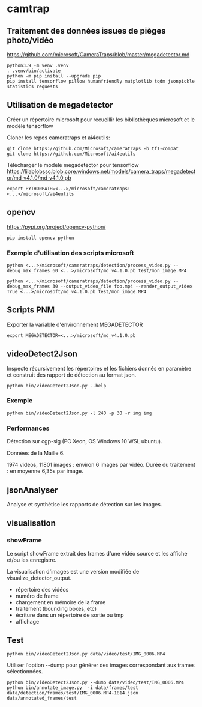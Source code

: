 # camtrap

## Traitement des données issues de pièges photo/vidéo

https://github.com/microsoft/CameraTraps/blob/master/megadetector.md

```
python3.9 -m venv .venv
. .venv/bin/activate
python -m pip install --upgrade pip
pip install tensorflow pillow humanfriendly matplotlib tqdm jsonpickle statistics requests
```

## Utilisation de megadetector

Créer un répertoire microsoft pour recueillir les bibliothèques microsoft et le modèle tensorflow

Cloner les repos cameratraps et ai4eutils:

```
git clone https://github.com/Microsoft/cameratraps -b tf1-compat
git clone https://github.com/Microsoft/ai4eutils
```

Télécharger le modèle megadetector pour tensorflow
https://lilablobssc.blob.core.windows.net/models/camera_traps/megadetector/md_v4.1.0/md_v4.1.0.pb

```
export PYTHONPATH=<...>/microsoft/cameratraps:<...>/microsoft/ai4eutils
```

## opencv

https://pypi.org/project/opencv-python/

```
pip install opencv-python
```

### Exemple d'utilisation des scripts microsoft

```
python <...>/microsoft/cameratraps/detection/process_video.py --debug_max_frames 60 <...>/microsoft/md_v4.1.0.pb test/mon_image.MP4

python <...>/microsoft/cameratraps/detection/process_video.py --debug_max_frames 30 --output_video_file foo.mp4 --render_output_video True <...>/microsoft/md_v4.1.0.pb test/mon_image.MP4
```

## Scripts PNM

Exporter la variable d'environnement MEGADETECTOR

```
export MEGADETECTOR=<...>/microsoft/md_v4.1.0.pb
```

## videoDetect2Json

Inspecte récursivement les répertoires et les fichiers donnés en paramètre et construit des rapport de détection au format json.

```
python bin/videoDetect2Json.py --help
```

### Exemple

```
python bin/videoDetect2Json.py -l 240 -p 30 -r img img
```

### Performances

Détection sur cgp-sig (PC Xeon, OS Windows 10 WSL ubuntu).

Données de la Maille 6.

1974 videos, 11801 images : environ 6 images par vidéo.
Durée du traitement : en moyenne 6,35s par image.

## jsonAnalyser

Analyse et synthétise les rapports de détection sur les images.

## visualisation

### showFrame

Le script showFrame extrait des frames d'une vidéo source et les affiche et/ou les enregistre.

La visualisation d'images est une version modifiée de visualize_detector_output.

- répertoire des vidéos
- numéro de frame
- chargement en mémoire de la frame
- traitement (bounding boxes, etc)
- écriture dans un répertoire de sortie ou tmp
- affichage

## Test

```
python bin/videoDetect2Json.py data/video/test/IMG_0006.MP4
```

Utiliser l'option --dump pour générer des images correspondant aux trames sélectionnées.

```
python bin/videoDetect2Json.py --dump data/video/test/IMG_0006.MP4
python bin/annotate_image.py  -i data/frames/test data/detection/frames/test/IMG_0006.MP4-1814.json data/annotated_frames/test
```
